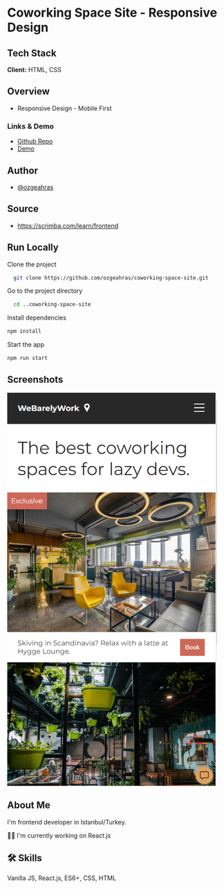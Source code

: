 # Coworking Space Site - Responsive Design

## Tech Stack

**Client:**  HTML, CSS

## Overview

- Responsive Design - Mobile First

### Links & Demo

- [Github Repo](https://github.com/ozgeahras/coworking-space-site)
- [Demo](https://ozgeahras.github.io/coworking-space-site/)

## Author

- [@ozgeahras](https://github.com/ozgeahras)

## Source

- https://scrimba.com/learn/frontend

## Run Locally

Clone the project

```bash
  git clone https://github.com/ozgeahras/coworking-space-site.git
```

Go to the project directory

```bash
  cd ..coworking-space-site
```

Install dependencies

```bash
npm install
```

Start the app

```bash
npm run start
```

## Screenshots

![App Screenshot](https://github.com/ozgeahras/coworking-space-site/blob/master/images/screenshot.png)

## About Me

I'm frontend developer in Istanbul/Turkey.

👩‍💻 I'm currently working on React.js

## 🛠 Skills

Vanilla JS, React.js, ES6+, CSS, HTML

